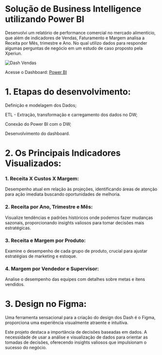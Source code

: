 # Solução de Business Intelligence utilizando Power BI 
Desenvolvi um relatório de performance comercial no mercado alimentício, que além de indicadores de Vendas, Faturamento e Margem analisa a Receita por Mês, trimestre e Ano. No qual utilizo dados para responder algumas perguntas de negócio em um estudo de caso proposto pela Xperiun. 


![Dash Vendas](https://github.com/mariacdev/Brazilian-E-Commerce-Public-Dataset-by-Olist/assets/134116444/5fad1047-8adb-4d20-995b-b94bad6892d8)

Acesse o Dashboard: [Power BI](https://app.powerbi.com/links/Bhdif19jXX?ctid=e5d658d7-a357-4ac1-a718-5ce049b564e6&pbi_source=linkShare)


# 1. Etapas do desenvolvimento:

Definição e modelagem dos Dados;

ETL - Extração, transformação e carregamento dos dados no DW;

Conexão do Power BI com o DW;

Desenvolvimento do dashboard.

# 2. Os Principais Indicadores Visualizados:

### 1. Receita X Custos X Margem:

Desempenho atual em relação às projeções, identificando áreas de atenção para ação imediata buscando oportunidades de melhoria.

### 2. Receita por Ano, Trimestre e Mês:

Visualize tendências e padrões históricos onde podemos fazer mudanças sazonais, proporcionando insights valiosos para tomar decisões mais estratégicas.

### 3. Receita e Margem por Produto:

Examine o desempenho de cada grupo de produto, crucial para ajustar estratégias de marketing e estoque.

### 4. Margem por Vendedor e Supervisor:

Analise o desempenho das equipes com detalhes sobre metas e itens vendidos.

# 3. Design no Figma:

Uma ferramenta sensacional para a criação do design dos Dash é o Figma, proporciona uma experiência visualmente atraente e intuitiva.

Este projeto destaca a importância de decisões baseadas em dados. A necessidade de usar a análise e visualização de dados para orientar as tomadas de decisões, oferecendo insights valiosos que impulsionam o sucesso do negócio.
